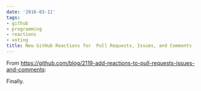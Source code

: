```yaml
---
date: '2016-03-11'
tags:
- github
- programming
- reactions
- voting
title: New GitHub Reactions for  Pull Requests, Issues, and Comments
---
```


From https://github.com/blog/2119-add-reactions-to-pull-requests-issues-and-comments:

Finally.
